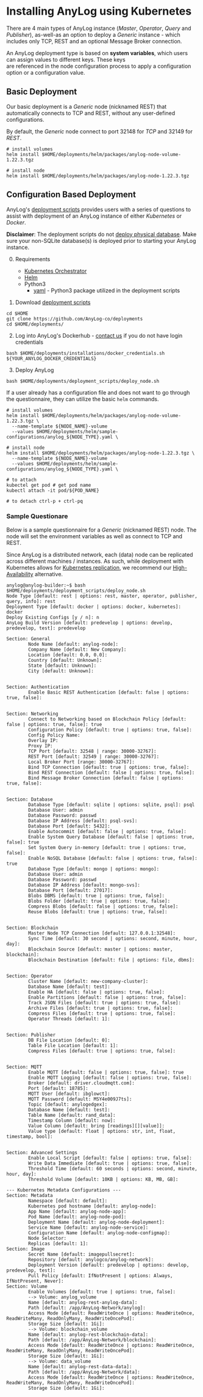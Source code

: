 # Installing AnyLog using Kubernetes

There are 4 main types of AnyLog instance (_Master_, _Operator_, _Query_ and _Publisher_), as-well-as an option to 
deploy a _Generic_ instance - which includes only TCP, REST and an optional Message Broker connection. 

An AnyLog deployment type is based on **system variables**, which users can assign values to different keys. These keys  
are referenced in the node configuration process to apply a configuration option or a configuration value.

## Basic Deployment
Our basic deployment is a _Generic_ node (nicknamed REST) that automatically connects to TCP and REST, without any user-defined 
configurations.

By default, the _Generic_ node connect to port 32148 for _TCP_ and 32149 for _REST_. 

```shell
# install volumes 
helm install $HOME/deployments/helm/packages/anylog-node-volume-1.22.3.tgz

# install node 
helm install $HOME/deployments/helm/packages/anylog-node-1.22.3.tgz
```

## Configuration Based Deployment
AnyLog's [deployment scripts](../) provides users with a series of questions to 
assist with deployment of an AnyLog instance of either _Kubernetes_ or _Docker_.

**Disclaimer**: The deployment scripts do not [deploy physical database](https://github.com/AnyLog-co/documentation/blob/master/master/Kubernetes/database_configuration.md). Make sure your 
non-SQLite database(s) is deployed prior to starting your AnyLog instance.   

0. Requirements
    * [Kubernetes Orchestrator](https://kubernetes.io/docs/tasks/tools/)  
    * [Helm](https://helm.sh/docs/)
    * Python3
      * [yaml](https://pypi.org/project/PyYAML/) - Python3 package utilized in the deployment scripts 

1. Download [deployment scripts](../../)
```shell
cd $HOME
git clone https://github.com/AnyLog-co/deployments
cd $HOME/deployments/
```

2. Log into AnyLog's Dockerhub - [contact us](mailto:info@anylog.co) if you do not have login credentials
```shell
bash $HOME/deployments/installations/docker_credentials.sh ${YOUR_ANYLOG_DOCKER_CREDENTIALS}
```

3. Deploy AnyLog 
```shell
bash $HOME/deployments/deployment_scripts/deploy_node.sh
```

If a user already has a configuration file and does not want to go through the questionnaire, they can utilize the basic
`helm` commands. 

```shell
# install volumes 
helm install $HOME/deployments/helm/packages/anylog-node-volume-1.22.3.tgz \
  --name-template ${NODE_NAME}-volume
  --values $HOME/deployments/helm/sample-configurations/anylog_${NODE_TYPE}.yaml \

# install node 
helm install $HOME/deployments/helm/packages/anylog-node-1.22.3.tgz \
  --name-template ${NODE_NAME}-volume
  --values $HOME/deployments/helm/sample-configurations/anylog_${NODE_TYPE}.yaml \
  
# to attach
kubectel get pod # get pod name 
kubectl attach -it pod/${POD_NAME}

# to detach ctrl-p + ctrl-pq
```

### Sample Questionare 
Below is a sample questionnaire for a _Generic_ (nicknamed REST) node. The node will set the environment variables as 
well as connect to TCP and REST. 

Since AnyLog is a distributed network, each (data) node can be replicated across different machines / instances. As such, 
while deployment with Kubernetes allows for [Kubernetes replication](https://kubernetes.io/docs/concepts/workloads/controllers/replicationcontroller/),
we recommend our [High-Availability](https://github.com/AnyLog-co/documentation/blob/master/high%20availability.md) alternative. 

```editorconfig
anylog@anylog-builder:~$ bash $HOME/deployments/deployment_scripts/deploy_node.sh 
Node Type [default: rest | options: rest, master, operator, publisher, query, info]: rest
Deployment Type [default: docker | options: docker, kubernetes]: docker
Deploy Existing Configs [y / n]: n
AnyLog Build Version [default: predevelop | options: develop, predevelop, test]: predevelop

Section: General
        Node Name [default: anylog-node]: 
        Company Name [default: New Company]: 
        Location [default: 0.0, 0.0]: 
        Country [default: Unknown]: 
        State [default: Unknown]: 
        City [default: Unknown]: 


Section: Authentication
        Enable Basic REST Authentication [default: false | options: true, false]: 


Section: Networking
        Connect to Networking based on Blockchain Policy [default: false | options: true, false]: true
        Configuration Policy [default: true | options: true, false]: 
        Config Policy Name: 
        Overlay IP: 
        Proxy IP: 
        TCP Port [default: 32548 | range: 30000-32767]: 
        REST Port [default: 32549 | range: 30000-32767]: 
        Local Broker Port [range: 30000-32767]: 
        Bind TCP Connection [default: true | options: true, false]: 
        Bind REST Connection [default: false | options: true, false]: 
        Bind Message Broker Connection [default: false | options: true, false]: 


Section: Database
        Database Type [default: sqlite | options: sqlite, psql]: psql
        Database User: admin
        Database Password: passwd
        Database IP Address [default: psql-svs]: 
        Database Port [default: 5432]: 
        Enable Autocommit [default: false | options: true, false]: 
        Enable System Query Database [default: false | options: true, false]: true
        Set System Query in-memory [default: true | options: true, false]: 
        Enable NoSQL Database [default: false | options: true, false]: true
        Database Type [default: mongo | options: mongo]: 
        Database User: admin
        Database Password: passwd
        Database IP Address [default: mongo-svs]: 
        Database Port [default: 27017]: 
        Blobs DBMS [default: true | options: true, false]: 
        Blobs Folder [default: true | options: true, false]: 
        Compress Blobs [default: false | options: true, false]: 
        Reuse Blobs [default: true | options: true, false]: 


Section: Blockchain
        Master Node TCP Connection [default: 127.0.0.1:32548]: 
        Sync Time [default: 30 second | options: second, minute, hour, day]: 
        Blockchain Source [default: master | options: master, blockchain]: 
        Blockchain Destination [default: file | options: file, dbms]: 


Section: Operator
        Cluster Name [default: new-company-cluster]: 
        Database Name [default: test]: 
        Enable HA [default: false | options: true, false]: 
        Enable Partitions [default: false | options: true, false]: 
        Track JSON Files [default: true | options: true, false]: 
        Archive Files [default: true | options: true, false]: 
        Compress Files [default: true | options: true, false]: 
        Operator Threads [default: 1]: 


Section: Publisher
        DB File Location [default: 0]: 
        Table File Location [default: 1]: 
        Compress Files [default: true | options: true, false]: 


Section: MQTT
        Enable MQTT [default: false | options: true, false]: true
        Enable MQTT Logging [default: false | options: true, false]: 
        Broker [default: driver.cloudmqtt.com]: 
        Port [default: 18785]: 
        MQTT User [default: ibglowct]: 
        MQTT Password [default: MSY4e009J7ts]: 
        Topic [default: anylogedgex]: 
        Database Name [default: test]: 
        Table Name [default: rand_data]: 
        Timestamp Column [default: now]: 
        Value Column [default: bring [readings][][value]]: 
        Value type [default: float | options: str, int, float, timestamp, bool]: 


Section: Advanced Settings
        Enable Local Script [default: false | options: true, false]: 
        Write Data Immediate [default: true | options: true, false]: 
        Threshold Time [default: 60 seconds | options: second, minute, hour, day]: 
        Threshold Volume [default: 10KB | options: KB, MB, GB]: 

--- Kubernetes Metadata Configurations ---
Section: Metadata
        Namespace [default: default]: 
        Kubernetes pod hostname [default: anylog-node]: 
        App Name [default: anylog-node-app]: 
        Pod Name [default: anylog-node-pod]: 
        Deployment Name [default: anylog-node-deployment]: 
        Service Name [default: anylog-node-service]: 
        Configuration Name [default: anylog-node-configmap]: 
        Node Selector: 
        Replicas [default: 1]: 
Section: Image
        Secret Name [default: imagepullsecret]: 
        Repository [default: anylogco/anylog-network]: 
        Deployment Version [default: predevelop | options: develop, predevelop, test]: 
        Pull Policy [default: IfNotPresent | options: Always, IfNotPresent, Never]: 
Section: Volume
        Enable Volumes [default: true | options: true, false]: 
        --> Volume: anylog_volume
        Name [default: anylog-rest-anylog-data]: 
        Path [default: /app/AnyLog-Network/anylog]: 
        Access Mode [default: ReadWriteOnce | options: ReadWriteOnce, ReadWriteMany, ReadOnlyMany, ReadWriteOncePod]: 
        Storage Size [default: 1Gi]: 
        --> Volume: blockchain_volume
        Name [default: anylog-rest-blockchain-data]: 
        Path [default: /app/AnyLog-Network/blockchain]: 
        Access Mode [default: ReadWriteOnce | options: ReadWriteOnce, ReadWriteMany, ReadOnlyMany, ReadWriteOncePod]: 
        Storage Size [default: 1Gi]: 
        --> Volume: data_volume
        Name [default: anylog-rest-data-data]: 
        Path [default: /app/AnyLog-Network/data]: 
        Access Mode [default: ReadWriteOnce | options: ReadWriteOnce, ReadWriteMany, ReadOnlyMany, ReadWriteOncePod]: 
        Storage Size [default: 1Gi]: 
```